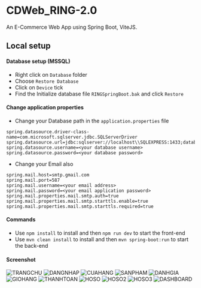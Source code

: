 # CDWeb_RING-2.0
An E-Commerce Web App using Spring Boot, ViteJS.

## Local setup
#### Database setup (MSSQL)
- Right click on `Database` folder
- Choose `Restore Database`
- Click on `Device` tick
- Find the Initialize database file `RINGSpringBoot.bak` and click `Restore`

#### Change application properties
- Change your Database path in the `application.properties` file
```properties
spring.datasource.driver-class-name=com.microsoft.sqlserver.jdbc.SQLServerDriver
spring.datasource.url=jdbc:sqlserver://localhost\\SQLEXPRESS:1433;databaseName=RINGSpringBoot;encrypt=true;trustServerCertificate=true;
spring.datasource.username=<your database username>
spring.datasource.password=<your database password>
```
- Change your Email also
```properties
spring.mail.host=smtp.gmail.com
spring.mail.port=587
spring.mail.username=<your email address>
spring.mail.password=<your email application password>
spring.mail.properties.mail.smtp.auth=true
spring.mail.properties.mail.smtp.starttls.enable=true
spring.mail.properties.mail.smtp.starttls.required=true
```

#### Commands
- Use `npm install` to install and then `npm run dev` to start the front-end
- Use `mvn clean install` to install and then `mvn spring-boot:run` to start the back-end

#### Screenshot
![TRANGCHU](https://github.com/treocaynho01629/CDWeb_RING-2.0/assets/91520278/7f8a0e16-5cd5-4a5a-905f-333491769796)
![DANGNHAP](https://github.com/treocaynho01629/CDWeb_RING-2.0/assets/91520278/c3ef35b5-3e6c-4ec6-b977-d0b53d3e45dc)
![CUAHANG](https://github.com/treocaynho01629/CDWeb_RING-2.0/assets/91520278/a104be9c-1456-4815-90d6-0d1e43880a04)
![SANPHAM](https://github.com/treocaynho01629/CDWeb_RING-2.0/assets/91520278/c9ed9b39-7593-4fa4-a5de-dbd77f9515cf)
![DANHGIA](https://github.com/treocaynho01629/CDWeb_RING-2.0/assets/91520278/43062e4c-8885-47cd-8655-51bd79a55cd9)
![GIOHANG](https://github.com/treocaynho01629/CDWeb_RING-2.0/assets/91520278/613ff035-de26-41a2-8ba1-582b387649b4)
![THANHTOAN](https://github.com/treocaynho01629/CDWeb_RING-2.0/assets/91520278/dfa79649-5378-4e00-b8ae-978e9329015b)
![HOSO](https://github.com/treocaynho01629/CDWeb_RING-2.0/assets/91520278/b2f8f6f7-a2b5-4d70-b2d3-bf9325dd0168)
![HOSO2](https://github.com/treocaynho01629/CDWeb_RING-2.0/assets/91520278/569eec0f-8ada-45ee-990e-c10d08b355a8)
![HOSO3](https://github.com/treocaynho01629/CDWeb_RING-2.0/assets/91520278/31c9cf4a-ea26-45b7-be4e-1260a14280c4)
![DASHBOARD](https://github.com/treocaynho01629/CDWeb_RING-2.0/assets/91520278/188a14d2-0a0b-445c-b5b9-b8062b981b38)


